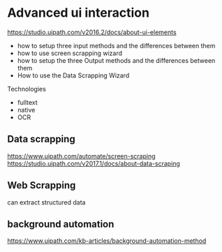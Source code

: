 # Advanced ui interaction

https://studio.uipath.com/v2016.2/docs/about-ui-elements

* how to setup three input methods and the differences between them
* how to use screen scrapping wizard
* how to setup the three Output methods and the differences between them
* How to use the Data Scrapping Wizard

Technologies
* fulltext
* native
* OCR

## Data scrapping
https://www.uipath.com/automate/screen-scraping
https://studio.uipath.com/v2017.1/docs/about-data-scraping

## Web Scrapping

can extract structured data

## background automation
https://www.uipath.com/kb-articles/background-automation-method
